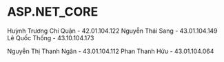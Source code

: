 ﻿# ASP.NET_CORE

Huỳnh Trương Chí Quận - 42.01.104.122
Nguyễn Thái Sang - 43.01.104.149
Lê Quốc Thống - 43.10.104.173

Nguyễn Thị Thanh Ngân - 43.01.104.112
Phan Thanh Hửu - 43.01.104.064
